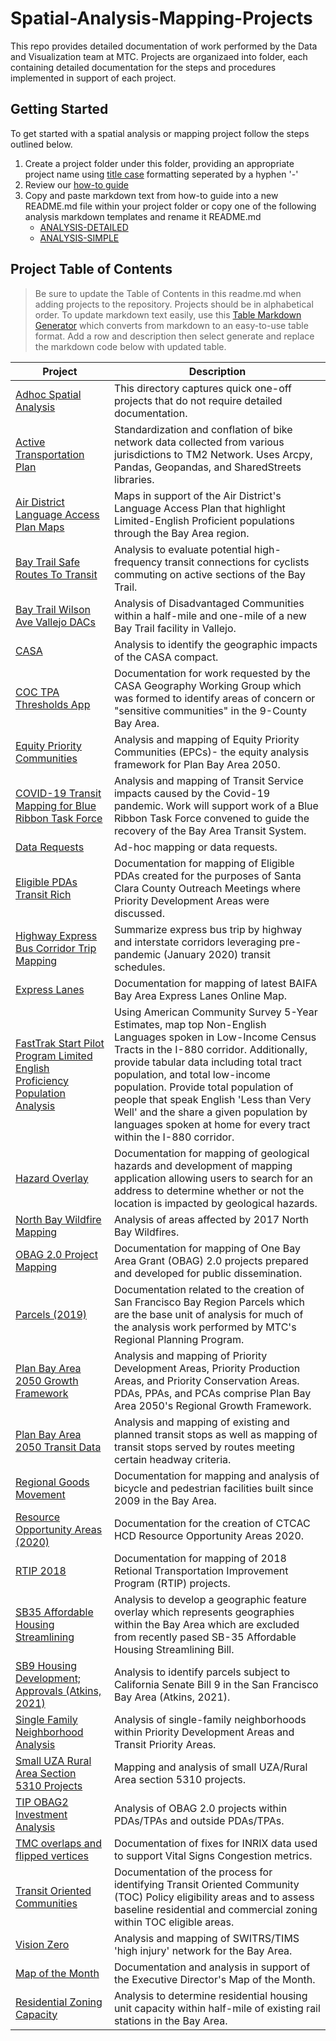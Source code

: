 # Spatial-Analysis-Mapping-Projects
This repo provides detailed documentation of work performed by the Data and Visualization team at MTC.  Projects are organizaed into folder, each containing detailed documentation for the steps and procedures implemented in support of each project.

## Getting Started 
To get started with a spatial analysis or mapping project follow the steps outlined below. 

1. Create a project folder under this folder, providing an appropriate project name using [title case](http://titlecase.com/) formatting seperated by a hyphen '-' 
2. Review our [how-to guide](https://github.com/BayAreaMetro/dv-project-templates) 
3. Copy and paste markdown text from how-to guide into a new README.md file within your project folder or copy one of the following analysis markdown templates and rename it README.md
   - [ANALYSIS-DETAILED](https://github.com/BayAreaMetro/dv-project-templates/blob/master/ANALYSIS-DETAILED.md) 
   - [ANALYSIS-SIMPLE](https://github.com/BayAreaMetro/dv-project-templates/blob/master/ANALYSIS-SIMPLE.md)

## Project Table of Contents

> Be sure to update the Table of Contents in this readme.md when adding projects to the repository. Projects should be in alphabetical order. To update markdown text easily, use this [Table Markdown Generator](https://www.tablesgenerator.com/markdown_tables) which converts from markdown to an easy-to-use table format. Add a row and description then select generate and replace the markdown code below with updated table. 

| **Project** | **Description** |
|---|---|
| [Adhoc Spatial Analysis](Adhoc-Spatial-Analysis) |This directory captures quick one-off projects that do not require detailed documentation. |
| [Active Transportation Plan](Active-Transportation-Plan-Data-Development) | Standardization and conflation of bike network data collected from various jurisdictions to TM2 Network. Uses Arcpy, Pandas, Geopandas, and SharedStreets libraries. |
| [Air District Language Access Plan Maps](Air-District-Language-Access-Plan) |Maps in support of the Air District's Language Access Plan that highlight Limited-English Proficient populations through the Bay Area region. |
| [Bay Trail Safe Routes To Transit](Bay-Trail-Safe-Routes-To-Transit) | Analysis to evaluate potential high-frequency transit  connections for cyclists commuting on active sections of the Bay Trail. |
| [Bay Trail Wilson Ave Vallejo DACs](BayTrail-Wilson-Ave-Vallejo-DACs) | Analysis of Disadvantaged Communities within a half-mile and one-mile of a new Bay Trail facility in Vallejo. |
| [CASA](CASA) | Analysis to identify the geographic impacts of the CASA compact. |
| [COC TPA Thresholds App](COC-TPA-Thresholds-App) | Documentation for work requested by the CASA Geography Working Group which was formed to identify areas of concern or "sensitive communities" in the 9-County Bay Area. |
| [Equity Priority Communities](Equity-Priority-Communities) | Analysis and mapping of Equity Priority Communities (EPCs)- the equity analysis framework for Plan Bay Area 2050. |
| [COVID-19 Transit Mapping for Blue Ribbon Task Force](Covid-Transit-Mapping) | Analysis and mapping of Transit Service impacts caused by the Covid-19 pandemic. Work will support work of a Blue Ribbon Task Force convened to guide the recovery of the Bay Area Transit System. |
| [Data Requests](Data-Requests) | Ad-hoc mapping or data requests. |
| [Eligible PDAs Transit Rich](Eligible-PDAs-Transit-Rich) | Documentation for mapping of Eligible PDAs created for the purposes of Santa Clara County Outreach Meetings where Priority Development Areas were discussed. |
| [Highway Express Bus Corridor Trip Mapping](Highway-Express-Bus-Corridor-Trip-Mapping) | Summarize express bus trip by highway and interstate corridors leveraging pre-pandemic (January 2020) transit schedules. |
| [Express Lanes](Express-Lanes) | Documentation for mapping of latest BAIFA Bay Area Express Lanes Online Map. |
| [FastTrak Start Pilot Program Limited English Proficiency Population Analysis](FastTrak-Start-Pilot-LEP-Analysis) | Using American Community Survey 5-Year Estimates, map top Non-English Languages spoken in Low-Income Census Tracts in the I-880 corridor. Additionally, provide tabular data including total tract population, and total low-income population. Provide total population of people that speak English 'Less than Very Well' and the share a given population by languages spoken at home for every tract within the I-880 corridor. |
| [Hazard Overlay](Hazard-Overlay) | Documentation for mapping of geological hazards and development of mapping application allowing users to search for an address to determine whether or not the location is impacted by geological hazards. |
| [North Bay Wildfire Mapping](North-Bay-Wildfire-Mapping) | Analysis of areas affected by 2017 North Bay Wildfires. |
| [OBAG 2.0 Project Mapping](OBAG-2-Project-Mapping) | Documentation for mapping of One Bay Area Grant (OBAG) 2.0 projects prepared and developed for public dissemination. |
| [Parcels (2019)](Parcel) | Documentation related to the creation of San Francisco Bay Region Parcels which are the base unit of analysis for much of the analysis work performed by MTC's Regional Planning Program. |
| [Plan Bay Area 2050 Growth Framework](Plan-Bay-Area-2050-Growth-Framework) | Analysis and mapping of Priority Development Areas, Priority Production Areas, and Priority Conservation Areas. PDAs, PPAs, and PCAs comprise Plan Bay Area 2050's Regional Growth Framework. |
| [Plan Bay Area 2050 Transit Data](Plan-Bay-Area-2050-Transit-Data) | Analysis and mapping of existing and planned transit stops as well as mapping of transit stops served by routes meeting certain headway criteria. |
| [Regional Goods Movement](Regional-Goods-Movement) | Documentation for mapping and analysis of bicycle and pedestrian facilities built since 2009 in the Bay Area. |
| [Resource Opportunity Areas (2020)](Resource-Opportunity-Areas) | Documentation for the creation of CTCAC HCD Resource Opportunity Areas 2020. |
| [RTIP 2018](RTIP-2018) | Documentation for mapping of 2018 Retional Transportation Improvement Program (RTIP) projects. |
| [SB35 Affordable Housing Streamlining](SB35-Affordable-Housing-Streamlining) | Analysis to develop a geographic feature overlay which represents geographies within the Bay Area which are excluded from recently pased SB-35 Affordable Housing Streamlining Bill. |
| [SB9 Housing Development; Approvals (Atkins, 2021)](SB9-Housing-Development-Approvals) | Analysis to identify parcels subject to California Senate Bill 9 in the San Francisco Bay Area (Atkins, 2021). |
| [Single Family Neighborhood Analysis](Single-Family-Neighborhoods-PDA-TPA-Walkable) | Analysis of single-family neighborhoods within Priority Development Areas and Transit Priority Areas. |
| [Small UZA Rural Area Section 5310 Projects](Small-UZA-Rural-Area-Section-5310-Projects) | Mapping and analysis of small UZA/Rural Area section 5310 projects. |
| [TIP OBAG2 Investment Analysis](TIP-OBAG2-Investment-Analysis) | Analysis of OBAG 2.0 projects within PDAs/TPAs and outside PDAs/TPAs. |
| [TMC overlaps and flipped vertices](TMC-overlaps-and-flipped-vertices) | Documentation of fixes for INRIX data used to support Vital Signs Congestion metrics. |
| [Transit Oriented Communities](Transit-Oriented-Communities) | Documentation of the process for identifying Transit Oriented Community (TOC) Policy eligibility areas and to assess baseline residential and commercial zoning within TOC eligible areas. |
| [Vision Zero](Vision-Zero) | Analysis and mapping of SWITRS/TIMS 'high injury' network for the Bay Area. |
| [Map of the Month](motm) | Documentation and analysis in support of the Executive Director's Map of the Month. |
| [Residential Zoning Capacity](Residential-Zoning-Capacity) | Analysis to determine residential housing unit capacity within half-mile of existing rail stations in the Bay Area. |